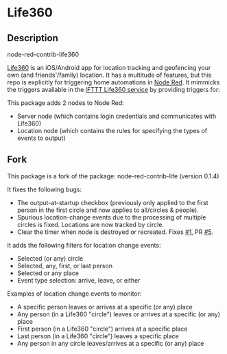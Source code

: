 # Life360

## Description

node-red-contrib-life360

[Life360](https://www.life360.com) is an iOS/Android app for location tracking and geofencing your own (and friends'/family) location.  It has a multitude of features, but this repo is explicitly for triggering home automations in [Node Red](http://nodered.org).  It mimmicks the triggers available in the [IFTTT Life360 service](http://ifttt.com/life360) by providing triggers for:

This package adds 2 nodes to Node Red:

- Server node (which contains login credentials and communicates with Life360)
- Location node (which contains the rules for specifying the types of events to output)

## Fork

This package is a fork of the package: node-red-contrib-life (version 0.1.4)

It fixes the following bugs:

- The output-at-startup checkbox (previously only applied to the first person in the first circle and now applies to all/circles & people).
- Spurious location-change events due to the processing of multiple circles is fixed.  Locations are now tracked by circle.
- Clear the timer when node is destroyed or recreated. Fixes [#1](https://github.com/hepcat72/node-red-contrib-life360/issues/1), PR [#5](https://github.com/hepcat72/node-red-contrib-life360/pull/5).

It adds the following filters for location change events:

- Selected (or any) circle
- Selected, any, first, or last person
- Selected or any place
- Event type selection: arrive, leave, or either

Examples of location change events to monitor:

- A specific person leaves or arrives at a specific (or any) place
- Any person (in a Life360 "circle") leaves or arrives at a specific (or any) place
- First person (in a Life360 "circle") arrives at a specific place
- Last person (in a Life360 "circle") leaves a specific place
- Any person in any circle leaves/arrives at a specific (or any) place
